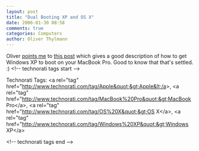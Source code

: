 ```yaml
---
layout: post
title: "Dual Booting XP and OS X"
date: 2006-01-30 08:58
comments: true
categories: Computers
author: Oliver Thylmann
---
```






Oliver [points me](http://www.agenturblog.de/archives/2006/01/und-es-geht-doch-dual-booting-of-windows-xp-on-a-macbook-pro.php) to [this post](http://neosmart.net/blog/dual-booting-windows-xp-on-a-macbook/) which gives a good description of how to get Windows XP to boot on your MacBook Pro. Good to know that that's settled. :)
&lt;!-- technorati tags start --&gt;

Technorati Tags: &lt;a rel=&quot;tag&quot; href=&quot;http://www.technorati.com/tag/Apple&quot;&gt;Apple&lt;/a&gt;, &lt;a rel=&quot;tag&quot; href=&quot;http://www.technorati.com/tag/MacBook%20Pro&quot;&gt;MacBook Pro&lt;/a&gt;, &lt;a rel=&quot;tag&quot; href=&quot;http://www.technorati.com/tag/OS%20X&quot;&gt;OS X&lt;/a&gt;, &lt;a rel=&quot;tag&quot; href=&quot;http://www.technorati.com/tag/Windows%20XP&quot;&gt;Windows XP&lt;/a&gt;

&lt;!-- technorati tags end --&gt;


